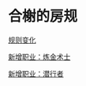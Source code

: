 # 合榭的房规

[规则变化](/hilshire/house-rule/)

[新增职业：炼金术士](/hilshire/pf/class/Alchemist/)

[新增职业：潜行者](/hilshire/theBookOfUncrown/)